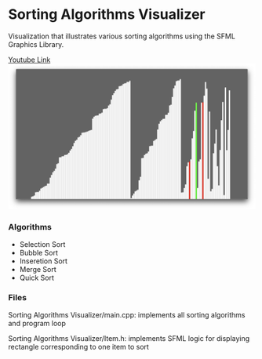 # Sorting Algorithms Visualizer
Visualization that illustrates various sorting algorithms using the SFML Graphics Library.

[Youtube Link](https://youtu.be/iYjch18GWvI)
![Image of Visualization](https://github.com/ryanlazz16/Sorting-Algorithms-Visualizer/blob/main/Images/mergeExample.png)

### Algorithms
* Selection Sort
* Bubble Sort
* Inseretion Sort
* Merge Sort
* Quick Sort

### Files
Sorting Algorithms Visualizer/main.cpp: implements all sorting algorithms and program loop

Sorting Algorithms Visualizer/Item.h: implements SFML logic for displaying rectangle corresponding to one item to sort
